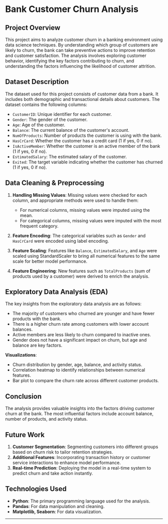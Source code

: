 # **Bank Customer Churn Analysis**

## **Project Overview**

This project aims to analyze customer churn in a banking environment using data science techniques. By understanding which group of customers are likely to churn, the bank can take preventive actions to improve retention and customer satisfaction. The analysis involves exploring customer behavior, identifying the key factors contributing to churn, and understanding the factors influencing the likelihood of customer attrition.

## **Dataset Description**

The dataset used for this project consists of customer data from a bank. It includes both demographic and transactional details about customers. The dataset contains the following columns:

- `CustomerID`: Unique identifier for each customer.
- `Gender`: The gender of the customer.
- `Age`: Age of the customer.
- `Balance`: The current balance of the customer's account.
- `NumOfProducts`: Number of products the customer is using with the bank.
- `HasCrCard`: Whether the customer has a credit card (1 if yes, 0 if no).
- `IsActiveMember`: Whether the customer is an active member of the bank (1 if yes, 0 if no).
- `EstimatedSalary`: The estimated salary of the customer.
- `Exited`: The target variable indicating whether the customer has churned (1 if yes, 0 if no).

## **Data Cleaning & Preprocessing**

1. **Handling Missing Values**: Missing values were checked for each column, and appropriate methods were used to handle them:
   - For numerical columns, missing values were imputed using the mean.
   - For categorical columns, missing values were imputed with the most frequent category.
   
2. **Feature Encoding**: The categorical variables such as `Gender` and `HasCrCard` were encoded using label encoding.

3. **Feature Scaling**: Features like `Balance`, `EstimatedSalary`, and `Age` were scaled using StandardScaler to bring all numerical features to the same scale for better model performance.

4. **Feature Engineering**: New features such as `TotalProducts` (sum of products used by a customer) were derived to enrich the analysis.

## **Exploratory Data Analysis (EDA)**

The key insights from the exploratory data analysis are as follows:
- The majority of customers who churned are younger and have fewer products with the bank.
- There is a higher churn rate among customers with lower account balances.
- Active members are less likely to churn compared to inactive ones.
- Gender does not have a significant impact on churn, but age and balance are key factors.

**Visualizations**:
- Churn distribution by gender, age, balance, and activity status.
- Correlation heatmap to identify relationships between numerical features.
- Bar plot to compare the churn rate across different customer products.


## **Conclusion**

The analysis provides valuable insights into the factors driving customer churn at the bank. The most influential factors include account balance, number of products, and activity status.

## **Future Work**

1. **Customer Segmentation**: Segmenting customers into different groups based on churn risk to tailor retention strategies.
2. **Additional Features**: Incorporating transaction history or customer service interactions to enhance model performance.
3. **Real-time Prediction**: Deploying the model in a real-time system to predict churn and take action instantly.

## **Technologies Used**

- **Python**: The primary programming language used for the analysis.
- **Pandas**: For data manipulation and cleaning.
- **Matplotlib, Seaborn**: For data visualization.

---
